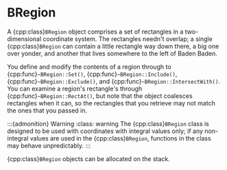 # BRegion

A {cpp:class}`BRegion` object comprises a set of rectangles in a
two-dimensional coordinate system. The rectangles needn't overlap; a single
{cpp:class}`BRegion` can contain a little rectangle way down there, a big
one over yonder, and another that lives somewhere to the left of Baden
Baden.

You define and modify the contents of a region through to
{cpp:func}`~BRegion::Set()`, {cpp:func}`~BRegion::Include()`,
{cpp:func}`~BRegion::Exclude()`, and {cpp:func}`~BRegion::IntersectWith()`.
You can examine a region's rectangle's through
{cpp:func}`~BRegion::RectAt()`, but note that the object coalesces
rectangles when it can, so the rectangles that you retrieve may not match
the ones that you passed in.

:::{admonition} Warning
:class: warning
The {cpp:class}`BRegion` class is designed to be used with coordinates
with integral values only; if any non-integral values are used in the
{cpp:class}`BRegion`, functions in the class may behave unpredictably.
:::

{cpp:class}`BRegion` objects can be allocated on the stack.
